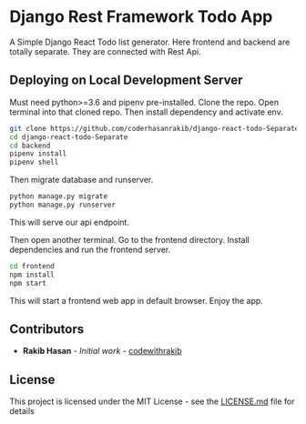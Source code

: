 # Django Rest Framework Todo App

A Simple Django React Todo list generator. Here frontend and backend are totally separate. They are connected with Rest Api.

## Deploying on Local Development Server

Must need python>=3.6 and pipenv pre-installed. Clone the repo. Open terminal into that cloned repo. Then install dependency and activate env.

```bash
git clone https://github.com/coderhasanrakib/django-react-todo-Separate.git
cd django-react-todo-Separate
cd backend
pipenv install
pipenv shell
```

Then migrate database and runserver. 

```bash
python manage.py migrate
python manage.py runserver
```
This will serve our api endpoint.

Then open another terminal. Go to the frontend directory. Install dependencies and run the frontend server.
```bash
cd frontend
npm install
npm start
```
This will start a frontend web app in default browser. Enjoy the app.


## Contributors
* **Rakib Hasan** - *Initial work* - [codewithrakib](https://github.com/codewithrakib)

## License

This project is licensed under the MIT License - see the [LICENSE.md](LICENSE.md) file for details
